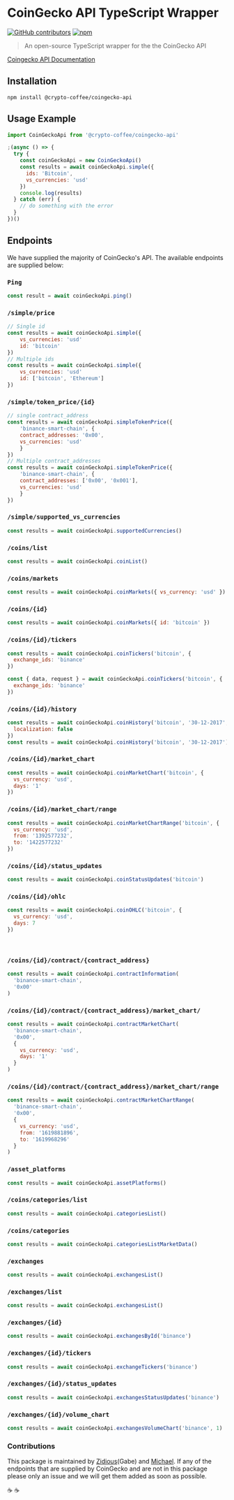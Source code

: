 # CoinGecko API TypeScript Wrapper

[![GitHub contributors](https://img.shields.io/github/contributors/michael-siek/coingecko-api)](https://github.com/michael-siek/coingecko-api/graphs/contributors)
[![npm](https://img.shields.io/npm/dt/@crypto-coffee/coingecko-api)](https://www.npmjs.com/package/@crypto-coffee/coingecko-api)

> An open-source TypeScript wrapper for the the CoinGecko API

[Coingecko API Documentation](https://www.coingecko.com/en/api/documentation)

## Installation

```console
npm install @crypto-coffee/coingecko-api
```

## Usage Example

```js
import CoinGeckoApi from '@crypto-coffee/coingecko-api'

;(async () => {
  try {
    const coinGeckoApi = new CoinGeckoApi()
    const results = await coinGeckoApi.simple({
      ids: 'Bitcoin',
      vs_currencies: 'usd'
    })
    console.log(results)
  } catch (err) {
    // do something with the error
  }
})()
```

## Endpoints

We have supplied the majority of CoinGecko's API. The available endpoints are supplied below:

### `Ping`

```js
const result = await coinGeckoApi.ping()
```

### `/simple/price`

```js
// Single id
const results = await coinGeckoApi.simple({
    vs_currencies: 'usd'
    id: 'bitcoin'
})
// Multiple ids
const results = await coinGeckoApi.simple({
    vs_currencies: 'usd'
    id: ['bitcoin', 'Ethereum']
})
```

### `/simple/token_price/{id}`

```js
// single contract_address
const results = await coinGeckoApi.simpleTokenPrice({
    'binance-smart-chain', {
    contract_addresses: '0x00',
    vs_currencies: 'usd'
    }
})
// Multiple contract_addresses
const results = await coinGeckoApi.simpleTokenPrice({
    'binance-smart-chain', {
    contract_addresses: ['0x00', '0x001'],
    vs_currencies: 'usd'
    }
})
```

### `/simple/supported_vs_currencies`

```js
const results = await coinGeckoApi.supportedCurrencies()
```

### `​/coins​/list`

```js
const results = await coinGeckoApi.coinList()
```

### `​/coins​/markets`

```js
const results = await coinGeckoApi.coinMarkets({ vs_currency: 'usd' })
```

### `​/coins​/{id}`

```js
const results = await coinGeckoApi.coinMarkets({ id: 'bitcoin' })
```

### `​/coins​/{id}​/tickers`

```js
const results = await coinGeckoApi.coinTickers('bitcoin', {
  exchange_ids: 'binance'
})

const { data, request } = await coinGeckoApi.coinTickers('bitcoin', {
  exchange_ids: 'binance'
})
```

### `​/coins​/{id}​/history`

```js
const results = await coinGeckoApi.coinHistory('bitcoin', '30-12-2017', {
  localization: false
})
const results = await coinGeckoApi.coinHistory('bitcoin', '30-12-2017')
```

### `​/coins​/{id}​/market_chart`

```js
const results = await coinGeckoApi.coinMarketChart('bitcoin', {
  vs_currency: 'usd',
  days: '1'
})
```

### `​/coins​/{id}​/market_chart​/range`

```js
const results = await coinGeckoApi.coinMarketChartRange('bitcoin', {
  vs_currency: 'usd',
  from: '1392577232',
  to: '1422577232'
})
```

### `​/coins​/{id}​/status_updates`

```js
const results = await coinGeckoApi.coinStatusUpdates('bitcoin')
```

### `​/coins​/{id}​/ohlc`

```js
const results = await coinGeckoApi.coinOHLC('bitcoin', {
  vs_currency: 'usd',
  days: 7
})
```

​

### `/coins​/{id}​/contract​/{contract_address}`

```js
const results = await coinGeckoApi.contractInformation(
  'binance-smart-chain',
  '0x00'
)
```

### `/coins​/{id}​/contract​/{contract_address}​/market_chart​/`

```js
const results = await coinGeckoApi.contractMarketChart(
  'binance-smart-chain',
  '0x00',
  {
    vs_currency: 'usd',
    days: '1'
  }
)
```

### `/coins​/{id}​/contract​/{contract_address}​/market_chart​/range`

```js
const results = await coinGeckoApi.contractMarketChartRange(
  'binance-smart-chain',
  '0x00',
  {
    vs_currency: 'usd',
    from: '1619881896',
    to: '1619968296'
  }
)
```

### `/asset_platforms`

```js
const results = await coinGeckoApi.assetPlatforms()
```

### `/coins​/categories​/list`

```js
const results = await coinGeckoApi.categoriesList()
```

### `/coins​/categories`

```js
const results = await coinGeckoApi.categoriesListMarketData()
```

### `/exchanges`

```js
const results = await coinGeckoApi.exchangesList()
```

### `/exchanges​/list`

```js
const results = await coinGeckoApi.exchangesList()
```

### `/exchanges​/{id}`

```js
const results = await coinGeckoApi.exchangesById('binance')
```

### `/exchanges​/{id}​/tickers`

```js
const results = await coinGeckoApi.exchangeTickers('binance')
```

### `/exchanges​/{id}​/status_updates`

```js
const results = await coinGeckoApi.exchangesStatusUpdates('binance')
```

### `/exchanges​/{id}​/volume_chart`

```js
const results = await coinGeckoApi.exchangesVolumeChart('binance', 1)
```

### Contributions

This package is maintained by [Zidious](https://github.com/Zidious)(Gabe) and [Michael](https://github.com/michael-siek). If any of the endpoints that are supplied by CoinGecko and are not in this package please only an issue and we will get them added as soon as possible.

:coffee: :coffee:
